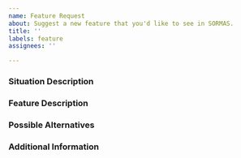 ```yaml
---
name: Feature Request
about: Suggest a new feature that you'd like to see in SORMAS.
title: ''
labels: feature
assignees: ''

---
```


<!--
If you've never submitted an issue to the SORMAS repository before or this is your first time using this template, please read the Contributing guidelines (accessible in the right sidebar) for an explanation about the information we'd like you to provide.
-->
### Situation Description

### Feature Description

### Possible Alternatives

### Additional Information
